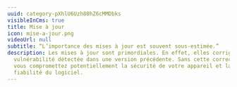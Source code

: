 ```yaml
---
uuid: category-pXhlU6Uzh80hZ6cMMDbks
visibleInCms: true
title: Mise à jour
icon: mise-a-jour.png
videoUrl: null
subtitle: “L’importance des mises à jour est souvent sous-estimée.”
description: Les mises à jour sont primordiales. En effet, elles corrigent une
  vulnérabilité détectée dans une version précédente. Sans cette correction,
  vous compromettez potentiellement la sécurité de votre appareil et la
  fiabilité du logiciel.
---
```

